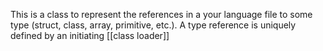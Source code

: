 This is a class to represent the references in a your language file to some type (struct, class, array, primitive, etc.). A type reference is uniquely defined by an initiating [[class loader]] 